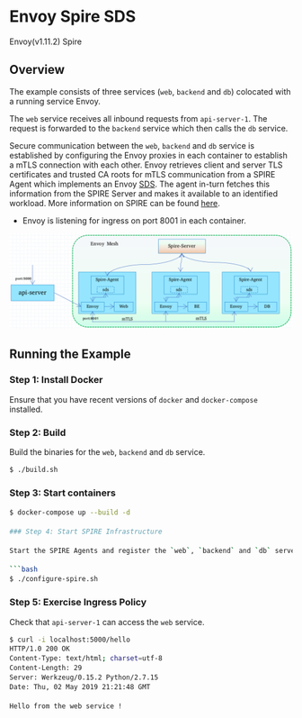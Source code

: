 # Envoy Spire SDS

Envoy(v1.11.2) Spire

## Overview

The example consists of three services (`web`, `backend` and `db`) colocated with a running service Envoy. 

The `web` service receives all inbound requests from `api-server-1`. The request is forwarded to the `backend` service which then calls the `db` service.

Secure communication between the `web`, `backend` and `db` service is established by configuring the Envoy proxies in each container to establish a mTLS connection with each other. Envoy retrieves client and server TLS certificates and trusted CA roots for mTLS communication from a SPIRE Agent which implements an Envoy [SDS](https://www.envoyproxy.io/docs/envoy/v1.11.2/configuration/secret#). The agent in-turn fetches this information from the SPIRE Server and makes it available to an identified workload. More information on SPIRE can be found [here](https://spiffe.io/spire/overview/).

- Envoy is listening for ingress on port 8001 in each container.

![arch](./envoy-mesh-arch.png)

## Running the Example

### Step 1: Install Docker

Ensure that you have recent versions of `docker` and `docker-compose` installed.

### Step 2: Build

Build the binaries for the `web`, `backend` and `db` service.

```bash
$ ./build.sh
```

### Step 3: Start containers

```bash
$ docker-compose up --build -d

### Step 4: Start SPIRE Infrastructure

Start the SPIRE Agents and register the `web`, `backend` and `db` servers with the SPIRE Server. More information on the registration process can be found [here](https://spiffe.io/spire/overview/#workload-registration).

```bash
$ ./configure-spire.sh
```

### Step 5: Exercise Ingress Policy

Check that `api-server-1` can access the `web` service.

```bash
$ curl -i localhost:5000/hello
HTTP/1.0 200 OK
Content-Type: text/html; charset=utf-8
Content-Length: 29
Server: Werkzeug/0.15.2 Python/2.7.15
Date: Thu, 02 May 2019 21:21:48 GMT

Hello from the web service !

